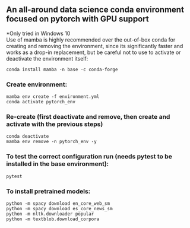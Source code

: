 ## An all-around data science conda environment focused on pytorch with GPU support
*Only tried in Windows 10  
Use of mamba is highly recommended over the out-of-box conda for creating and removing the environment, since its significantly faster and works as a drop-in replacement, but be careful not to use to activate or deactivate the environment itself:
```
conda install mamba -n base -c conda-forge
```
### Create environment:
```
mamba env create -f environment.yml
conda activate pytorch_env
```
### Re-create (first deactivate and remove, then create and activate with the previous steps)
```
conda deactivate
mamba env remove -n pytorch_env -y
```
### To test the correct configuration run (needs pytest to be installed in the base environment):
```
pytest
```
### To install pretrained models:
```
python -m spacy download en_core_web_sm
python -m spacy download es_core_news_sm
python -m nltk.downloader popular
python -m textblob.download_corpora
```
